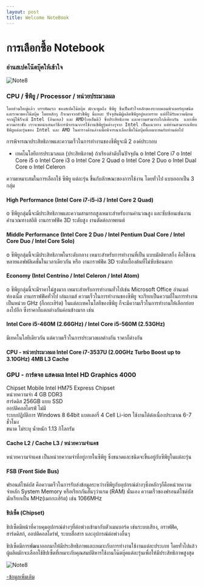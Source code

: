 ```yaml
---
layout: post
title: Welcome NoteBook
---
```

# การเลือกซื้อ Notebook
### อ่านสเปคโน๊ตบุ๊คให้เข้าใจ 
![Note8](http://www.notebookfocus.com/images/spec_notebook/01/a1_1373968568samsung-ativ-book-9-160756-1.jpg)


### CPU / ซีพียู / Processor / หน่วยประมวลผล 
	
	โดยส่วนใหญ่แล้ว บรรทัดแรก ของสเปคโน๊ตบุ๊ค มักจะพูดถึง ซีพียู ซึ่งเป็นหัวใจหลักของระบบคอมพิวเตอร์ทุกชนิด และราคาของโน๊ตบุ๊ค โดยหลักๆ ก็จะมาจากตัวซีพียู นี่แหละ ปัจจุบันมีผู้ผลิตซีพียูอยู่หลายราย แต่ที่ได้รับความนิยมจากผู้ใช้ก็จะมี Intel (อินเทล) และ AMD(เอเอ็มดี) ซึ่งประสิทธิภาพ และความสามารถใกล้เคียงกัน  และเพื่อความกระชับ เราจะขอนำเสนอวิธีการพิจารณาการใช้งานซีพียูรุ่นต่างๆจาก Intel เป็นแนวทาง แต่ท่านสามารถเทียบซีพียูแต่ละรุ่นของ Intel และ AMD ในตารางด้านล่างเพื่อพิจารณาเลือกซื้อโน๊ตบุ๊คที่เหมาะสมกับท่านต่อไป 
การพิจารณาประสิทธิภาพและความเร็วในการทำงานของซีพียูจะมี 2 องค์ประกอบ
- เทคโนโลยีการประมวลผล (ประสิทธิภาพ) ถ้าเรียงลำดับในปัจจุบัน
    o Intel Core i7
    o Intel Core i5
    o Intel Core i3
    o Intel Core 2 Quad
    o Intel Core 2 Duo
    o Intel Dual Core
    o Intel Celeron

ความเหมาะสมในการเลือกใช้ ซีพียู แต่ละรุ่น ขึ้นกับลักษณะของการใช้งาน
โดยทั่วไป แบบออกเป็น 3 กลุ่ม

#### High Performance (Intel Core i7-i5-i3 / Intel Core 2 Quad)
  o ซีพียูกลุ่มนี้จะมีประสิทธิภาพและความสามารถสูงเหมาะสำหรับงานคำนวณสูง
     และซับซ้อนเช่นงานคำนวณทางสถิติ งานกราฟฟิค 3D ระดับสูง 
     งานตัดต่อภาพยนต์
     
#### Middle Performance (Intel Core 2 Duo / Intel Pentium Dual Core / Intel Core Duo / Intel Core Solo)
  o ซีพียูกลุ่มนี้จะมีประสิทธิภาพในระดับกลาง เหมาะสำหรับการทำงานที่เป็น
     แบบมัลติทาสกิ้ง คือใช้งานหลายแอฟฟลิเคชั่นในเวลาเดียวกัน หรือ 
     งานกราฟฟิค 3D ระดับเบื้องต้นที่ไม่ซับซ้อนมาก 
    
#### Economy (Intel Centrino / Intel Celeron / Intel Atom)
  o ซีพียูกลุ่มนี้จะมีราคาไม่สูงมาก เหมาะสำหรับการทำงานทั่วไปเช่น Microsoft
     Office อ่านเมล์ ท่องเน็ต งานกราฟฟิคทั่วไป เล่นเกมส์
  ความเร็วในการทำงานของซีพียู จะเรียกเป็นความถี่ในการทำงานเป็นหน่วย 
  GHz (กิ๊กกะเฮิร์ต)
  ในแต่ละเทคโนโลยีของซีพียู ก็จะมีความเร็วในการทำงานให้เลือกย่อยลงไปอีก ซึ่งราคาก็แตกต่างกันค่อนข้างมาก เช่น 

#### Intel Core i5-460M (2.66GHz) / Intel Core i5-560M (2.53GHz)
มีเทคโนโลยีเดียวกัน แต่ความเร็วในการประมวลผลต่างกัน ราคาก็ต่างกัน
#### CPU - หน่วยประมวลผล	Intel Core i7-3537U (2.00GHz Turbo Boost up to 3.10GHz) 4MB L3 Cache	
### GPU - การ์ดจอ แสดงผล	Intel HD Graphics 4000
	
 Chipset	Mobile Intel HM75 Express Chipset	
 หน่วยความจำ	4 GB DDR3	
 ฮาร์ดดิส	256GB แบบ SSD	
 ออปติคอลไดรฟ์	ไม่มี	
 ระบบปฏิบัติการ	Windows 8 64bit	
 แบตเตอรี่	4 Cell Li-ion ใช้งานได้ต่อเนื่องประมาณ 6-7 ชั่วโมง	
 ขนาด	ไม่ระบุ	
 น้ำหนัก	1.13 กิโลกรัม
#### Cache L2 / Cache L3 / หน่วยความจำแคช
หน่วยความจำแคช เป็นหน่วยความจำที่อยู่ภายในซีพียู ซึ่งขนาดและชนิดจะขึ้นอยู่กับซีพียูในแต่ละรุ่น  

#### FSB (Front Side Bus)
ฟรอนต์ไซด์บัส คือความเร็วในการรับส่งข้อมูลระหว่างซีพียูกับอุปกรณ์ต่างๆซึ่งหลักๆก็คือหน่วยความจำหลัก System Memory หรือเรียกกันสั้นๆว่าแรม (RAM) นั่นเอง ความเร็วของฟรอนต์ไซด์บัสมักเรียกเป็น MHz(เมกกะเฮิร์ต) เช่น 1066MHz  


#### ชิปเซ็ต (Chipset)
ชิปเซ็ตมีหน้าที่ควบคุมอุปกรณ์ต่างๆที่ต่อพ่วงเข้ามากับตัวเมนบอร์ด เช่นระบบเสียง, กราฟฟิค, ฮาร์ดดิสก์, ออปติคอลไดร์ฟ, ระบบสื่อสาร และอุปกรณ์ต่อพ่วงอื่นๆ

ชิปเซ็ตมีการพัฒนาออกมาให้มีประสิทธิภาพและเหมาะกับการทำงานใช้งานแต่ละประเภท โดยทั่วไปแล้วผู้ผลิตมักจะเลือกใช้ชิปเซ็ตที่เหมาะกับคุณสมบัติหารใช้งานโน๊ตบุ๊คแต่ละรุ่นเพื่อให้มีประสิทธิภาพสูงสุด 
 
 ![Note8](http://www.notebook-thailand.com/img/CMS_img/intel-vs-amd.jpg)

[-ข้อมูลเพิ่มเติม](http://www.notebook-thailand.com/cms.php?id_cms=7)

